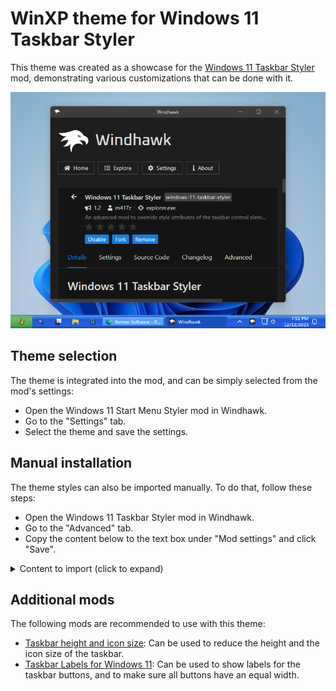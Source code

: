 # WinXP theme for Windows 11 Taskbar Styler

This theme was created as a showcase for the [Windows 11 Taskbar
Styler](https://windhawk.net/mods/windows-11-taskbar-styler) mod, demonstrating
various customizations that can be done with it.

![Screenshot](screenshot.png)

## Theme selection

The theme is integrated into the mod, and can be simply selected from the mod's
settings:

* Open the Windows 11 Start Menu Styler mod in Windhawk.
* Go to the "Settings" tab.
* Select the theme and save the settings.

## Manual installation

The theme styles can also be imported manually. To do that, follow these steps:

* Open the Windows 11 Taskbar Styler mod in Windhawk.
* Go to the "Advanced" tab.
* Copy the content below to the text box under "Mod settings" and click "Save".

<details>
<summary>Content to import (click to expand)</summary>

```json
{
  "controlStyles[0].target": "Rectangle#BackgroundStroke",
  "controlStyles[0].styles[0]": "Fill:=<LinearGradientBrush StartPoint=\"0.5,0\" EndPoint=\"0.5,1\"> <GradientStop Color=\"#3168d5\" Offset=\"0.0\" /> <GradientStop Color=\"#4993E6\" Offset=\"0.1\" /> <GradientStop Color=\"#2157D7\" Offset=\"0.35\" /> <GradientStop Color=\"#2663E0\" Offset=\"0.8\" /> <GradientStop Color=\"#1941A5\" Offset=\"1.0\" /></LinearGradientBrush>",
  "controlStyles[0].styles[1]": "VerticalAlignment=Stretch",
  "controlStyles[0].styles[2]": "Height=Auto",
  "controlStyles[1].target": "Taskbar.ExperienceToggleButton#LaunchListButton[AutomationProperties.AutomationId=StartButton]",
  "controlStyles[1].styles[0]": "CornerRadius=0",
  "controlStyles[2].target": "Taskbar.ExperienceToggleButton#LaunchListButton[AutomationProperties.AutomationId=StartButton] > Taskbar.TaskListButtonPanel",
  "controlStyles[2].styles[0]": "Padding=0",
  "controlStyles[2].styles[1]": "Background:=<LinearGradientBrush StartPoint=\"0.5,0\" EndPoint=\"0.5,1\"> <GradientStop Color=\"#388238\" Offset=\"0.0\" /> <GradientStop Color=\"#71B571\" Offset=\"0.1\" /> <GradientStop Color=\"#71B571\" Offset=\"0.35\" /> <GradientStop Color=\"#47AA47\" Offset=\"0.8\" /> <GradientStop Color=\"#307443\" Offset=\"1.0\" /></LinearGradientBrush>",
  "controlStyles[3].target": "Taskbar.ExperienceToggleButton#LaunchListButton[AutomationProperties.AutomationId=StartButton] > Taskbar.TaskListButtonPanel > Border#BackgroundElement",
  "controlStyles[3].styles[0]": "Background:=<ImageBrush Stretch=\"None\" ImageSource=\"https://i.imgur.com/BvXJlkj.png\" />",
  "controlStyles[4].target": "Taskbar.ExperienceToggleButton#LaunchListButton[AutomationProperties.AutomationId=StartButton] > Taskbar.TaskListButtonPanel > Microsoft.UI.Xaml.Controls.AnimatedVisualPlayer#Icon",
  "controlStyles[4].styles[0]": "Visibility=Collapsed",
  "controlStyles[5].target": "TextBlock#LabelControl",
  "controlStyles[5].styles[0]": "Foreground=White",
  "controlStyles[6].target": "Rectangle#RunningIndicator",
  "controlStyles[6].styles[0]": "Visibility=Collapsed",
  "controlStyles[7].target": "TextBlock#TimeInnerTextBlock",
  "controlStyles[7].styles[0]": "Foreground=White",
  "controlStyles[8].target": "TextBlock#DateInnerTextBlock",
  "controlStyles[8].styles[0]": "Foreground=White",
  "controlStyles[9].target": "SystemTray.TextIconContent > Grid > SystemTray.AdaptiveTextBlock#Base > TextBlock",
  "controlStyles[9].styles[0]": "Foreground=White",
  "controlStyles[10].target": "Taskbar.TaskListLabeledButtonPanel@RunningIndicatorStates > Border#BackgroundElement",
  "controlStyles[10].styles[0]": "Background@NoRunningIndicator=Transparent",
  "controlStyles[10].styles[1]": "Background@ActiveRunningIndicator:=<LinearGradientBrush StartPoint=\"0.5,0\" EndPoint=\"0.5,1\"> <GradientStop Color=\"#1B67D7\" Offset=\"0.0\" /> <GradientStop Color=\"#1542A8\" Offset=\"0.1\" /> <GradientStop Color=\"#1951BA\" Offset=\"0.15\" /> <GradientStop Color=\"#1951BA\" Offset=\"0.95\" /> <GradientStop Color=\"#1542A8\" Offset=\"1.0\" /></LinearGradientBrush>",
  "controlStyles[10].styles[2]": "Background:=<LinearGradientBrush StartPoint=\"0.5,0\" EndPoint=\"0.5,1\"> <GradientStop Color=\"#3358B5\" Offset=\"0.0\" /> <GradientStop Color=\"#8AC4FD\" Offset=\"0.1\" /> <GradientStop Color=\"#56A3FF\" Offset=\"0.2\" /> <GradientStop Color=\"#56A3FF\" Offset=\"0.85\" /> <GradientStop Color=\"#378DF6\" Offset=\"0.9\" /> <GradientStop Color=\"#163E95\" Offset=\"1.0\" /></LinearGradientBrush>",
  "controlStyles[10].styles[3]": "BorderThickness=1",
  "controlStyles[10].styles[4]": "BorderBrush@NoRunningIndicator=Transparent",
  "controlStyles[10].styles[5]": "BorderBrush@ActiveRunningIndicator=#1B67D7",
  "controlStyles[10].styles[6]": "BorderBrush=#3358B5"
}
```
</details>

## Additional mods

The following mods are recommended to use with this theme:

* [Taskbar height and icon size](https://windhawk.net/mods/taskbar-icon-size):
  Can be used to reduce the height and the icon size of the taskbar.
* [Taskbar Labels for Windows 11](https://windhawk.net/mods/taskbar-labels): Can
  be used to show labels for the taskbar buttons, and to make sure all buttons
  have an equal width.
